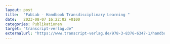 ```yaml
---
layout: post
title:  "FabLab - Handbook Transdisciplinary Learning "
date:   2023-08-07 16:22:02 +0100
categories: Publikationen
target: "transcript-verlag.de"
externalurl: "https://www.transcript-verlag.de/978-3-8376-6347-1/handbook-transdisciplinary-learning/"
---
```

